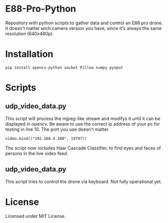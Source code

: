 # E88-Pro-Python
Repository with python scripts to gather data and control an E88 pro drone. It doesn't matter wich camera version you have, since it's always the same resolution (640x480p).

# Installation
```
pip install opencv-python socket Pillow numpy pynput
```

# Scripts
## udp_video_data.py
This script will process the mjpeg-like stream and modifys it until it can be displayed in opencv. Be aware to use the correct ip address of your pc for testing in line 10. The port you use doesn't matter.
```
video.bind(("192.168.4.100", 19797))
```
The script now includes Haar Cascade Classifier, to find eyes and faces of persons in the live video feed.

## udp_video_data.py
This script tries to control the drone via keyboard. Not fully operational yet.

# License
Licensed under MIT License. 
